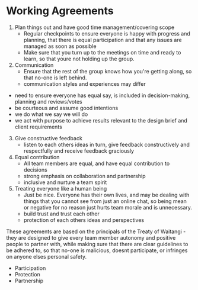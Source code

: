 # Working Agreements

1. Plan things out and have good time management/covering scope
   - Regular checkpoints to ensure everyone is happy with progress and planning, that there is equal participation and that any issues are managed as soon as possible
   - Make sure that you turn up to the meetings on time and ready to learn, so that youre not holding up the group.
2. Communication
   - Ensure that the rest of the group knows how you're getting along, so that no-one is left behind.
   - communication styles and experiences may differ
  - need to ensure everyone has equal say, is included in decision-making, planning and reviews/votes
   - be courteous and assume good intentions
   - we do what we say we will do
   - we act with purpose to achieve results relevant to the design brief and client requirements
3. Give constructive feedback
   - listen to each others ideas in turn, give feedback constructively and respectfully and receive feedback graciously
4. Equal contribution
   - All team members are equal, and have equal contribution to decisions
   - strong emphasis on collaboration and partnership
   - inclusive and nurture a team spirit
5. Treating everyone like a human being
    - Just be nice. Everyone has their own lives, and may be dealing with things that you cannot see from just an online chat, so being mean or negative for no reason just hurts team morale and is unnecessary.
    - build trust and trust each other
    - protection of each others ideas and perspectives
  
These agreements are based on the principals of the Treaty of Waitangi - they are designed to give every team member autonomy and positive people to partner with, while making sure that there are clear guidelines to be adhered to, so that no-one is malicious, doesnt participate, or infringes on anyone elses personal safety.
- Participation
- Protection
- Partnership